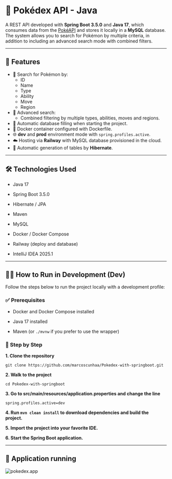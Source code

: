 

# 🧠 Pokédex API - Java

A REST API developed with **Spring Boot 3.5.0** and **Java 17**, which consumes data from the [PokéAPI](https://pokeapi.co/api/v2/) and stores it locally in a **MySQL** database. The system allows you to search for Pokémon by multiple criteria, in addition to including an advanced search mode with combined filters.

* * *

## 📑 Features

* 🔎 Search for Pokémon by:
  * ID
  * Name
  * Type
  * Ability
  * Move
  * Region
* 🧬 Advanced search:
  * Combined filtering by multiple types, abilities, moves and regions.
* 🧠 Automatic database filling when starting the project.
* 🐳 Docker container configured with Dockerfile.
* 🌐 **dev** and **prod** environment mode with `spring.profiles.active`.
* ☁️ Hosting via **Railway** with MySQL database provisioned in the cloud.
* 🔄 Automatic generation of tables by **Hibernate**.

* * *

## 🛠️ Technologies Used

* Java 17

* Spring Boot 3.5.0

* Hibernate / JPA

* Maven

* MySQL

* Docker / Docker Compose

* Railway (deploy and database)

* IntelliJ IDEA 2025.1

---

👨‍💻 How to Run in Development (Dev)
--------------------------------------------

Follow the steps below to run the project locally with a development profile:

### ✅ Prerequisites

* Docker and Docker Compose installed

* Java 17 installed

* Maven (or `./mvnw` if you prefer to use the wrapper)

### 🚀 Step by Step

**1. Clone the repository**

```
git clone https://github.com/marcoscunhaa/Pokedex-with-springboot.git
```

**2. Walk to the project**

```
cd Pokedex-with-springboot
```

**3. Go to src/main/resources/application.properties and change the line**

```
spring.profiles.active=dev
```

**4. Run `mvn clean install` to download dependencies and build the project.**

**5. Import the project into your favorite IDE.**

**6. Start the Spring Boot application.**

---

🎯 Application running
-------------------

![pokedex.app](https://s1.gifyu.com/images/bxdnm.gif "pokedex.app")











